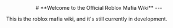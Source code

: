 
<center markdown="1">
# **Welcome to the Official Roblox Mafia Wiki**
---
</center>

This is the roblox mafia wiki, and it's still currently in development.
